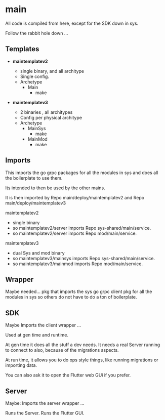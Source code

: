 # main

All code is compiled from here, except for the SDK down in sys.

Follow the rabbit hole down ...

## Templates

- **maintemplatev2**
	- single binary, and all architype
	- Single config.
	- Archetype
		- Main
			- make

- **maintemplatev3**
	- 2 binaries , all architypes
	- Config per physical architype
	- Archetype
		- MainSys
			- make
		- MainMod
			- make


## Imports

This imports the go grpc packages for all the modules in sys and does all the boilerplate to use them.

Its intended to then be used by the other mains.

It is then imported by Repo main/deploy/maintemplatev2 and Repo main/deploy/maintemplatev3

maintemplatev2

- single binary
- so maintemplatev2/server imports Repo sys-shared/main/service.
- so maintemplatev2/server imports Repo mod/main/service.

maintemplatev3

- dual Sys and mod binary
- so maintemplatev3/mainsys imports Repo sys-shared/main/service.
- so maintemplatev3/mainmod imports Repo mod/main/service.

## Wrapper

Maybe needed...
pkg that imports the sys go grpc client pkg for all the modules in sys so others do not have to do a ton of boilerplate.

## SDK

Maybe Imports the client wrapper ...

Used at gen time and runtime.

At gen time it does all the stuff a dev needs.
It needs a real Server running to connect to also, because of the migrations aspects.

At run time, it allows you to do ops style things, like running migrations or importing data.

You can also ask it to open the Flutter web GUi if you prefer.

## Server

Maybe: Imports the server wrapper ...

Runs the Server.
Runs the Flutter GUI.
